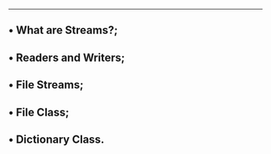 ---------------------------------------------------------------------------
• What are Streams?;
-------------------------------------------------------------------------
• Readers and Writers;
-----------------------------------------------------------------------
• File Streams;
---------------------------------------------------------------------
• File Class;
----------------------------------------------------------------------
• Dictionary Class.
-------------------------------------------------------------------
